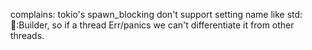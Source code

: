 complains:
tokio's spawn_blocking don't support setting name like std::thread::Builder, so if a thread Err/panics we can't differentiate it from other threads.
